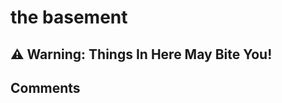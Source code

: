 # the basement

## :warning: Warning: Things In Here May Bite You!

<whoami />

## Comments

<comments />